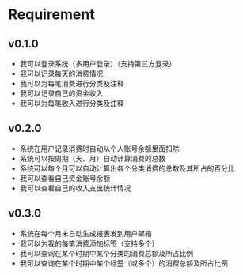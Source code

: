 # Requirement

## v0.1.0

* 我可以登录系统（多用户登录）（支持第三方登录）
* 我可以记录每天的消费情况
* 我可以为每笔消费进行分类及注释
* 我可以记录自己的资金收入
* 我可以为每笔收入进行分类及注释


## v0.2.0

* 系统在用户记录消费时自动从个人账号余额里面扣除
* 系统可以按周期（天、月）自动计算消费的总数
* 系统可以每个月可以自动计算出各个分类消费的总数及其所占的百分比
* 我可以查看自己资金账号余额
* 我可以查看自己的收入支出统计情况

## v0.3.0

* 系统在每个月末自动生成报表发到用户邮箱
* 我可以为我的每笔消费添加标签（支持多个）
* 我可以查询在某个时期中某个分类的消费总额及所占比例
* 我可以查询在某个时期中某个标签（或多个）的消费总额及所占比例
